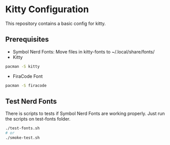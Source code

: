# Kitty Configuration
This repository contains a basic config for kitty.

## Prerequisites
- Symbol Nerd Fonts: Move files in kitty-fonts to ~/.local/share/fonts/
- Kitty
```bash
pacman -S kitty
```
- FiraCode Font
```bash
pacman -S firacode
```
## Test Nerd Fonts
There is scripts to tests if Symbol Nerd Fonts are working properly. Just run the scripts on test-fonts folder.
```bash
./test-fonts.sh
# or
./smoke-test.sh
```
